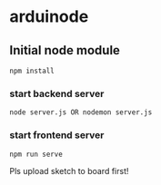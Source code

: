 # arduinode

## Initial node module
```
npm install
```

### start backend server
```
node server.js OR nodemon server.js
```

### start frontend server
```
npm run serve
```

Pls upload sketch to board first!